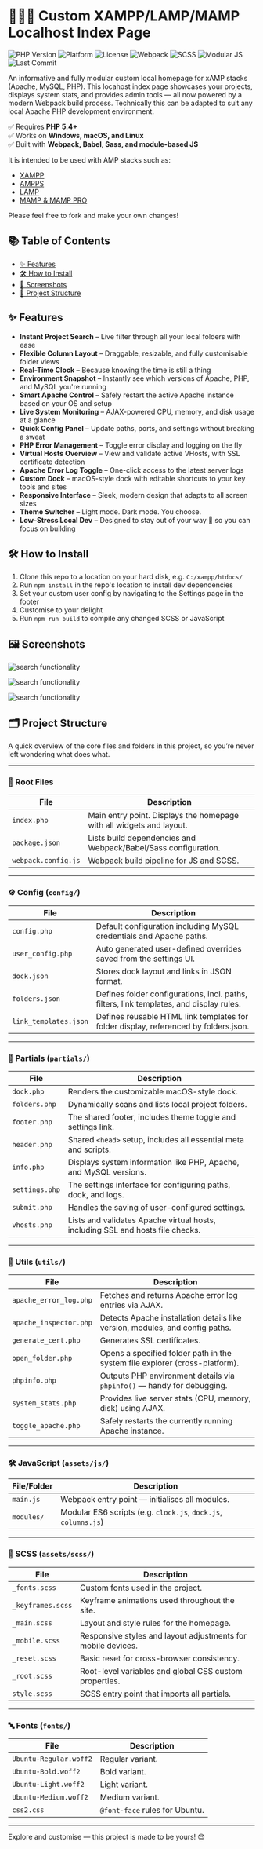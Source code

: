 # 👨🏻‍💻 Custom XAMPP/LAMP/MAMP Localhost Index Page

![PHP Version](https://img.shields.io/badge/PHP-5.4+-blue)
![Platform](https://img.shields.io/badge/platform-Windows%20%7C%20macOS%20%7C%20Linux-lightgrey)
![License](https://img.shields.io/badge/license-MIT-green)
![Webpack](https://img.shields.io/badge/Bundler-Webpack-orange)
![SCSS](https://img.shields.io/badge/Styles-SCSS%20%26%20Babel-purple)
![Modular JS](https://img.shields.io/badge/JavaScript-ES6%20Modules-yellow)
![Last Commit](https://img.shields.io/github/last-commit/Pav-Osmolski/Custom-XAMPP-LAMP-MAMP-localhost-Page)

An informative and fully modular custom local homepage for xAMP stacks (Apache, MySQL, PHP). This locahost index page showcases your projects, displays system stats, and provides admin tools — all now powered by a modern Webpack build process. Technically this can be adapted to suit any local Apache PHP development environment.

✅ Requires **PHP 5.4+**  
✅ Works on **Windows, macOS, and Linux**  
✅ Built with **Webpack, Babel, Sass, and module-based JS**

It is intended to be used with AMP stacks such as:

- [XAMPP](https://www.apachefriends.org/)
- [AMPPS](https://ampps.com/)
- [LAMP](https://www.digitalocean.com/community/tutorials/how-to-install-lamp-stack-on-ubuntu)
- [MAMP & MAMP PRO](https://www.mamp.info/)

Please feel free to fork and make your own changes!

## 📚 Table of Contents

- [✨ Features](#-features)
- [🛠️ How to Install](#-how-to-install)
- [📸 Screenshots](#-screenshots)
- [📁 Project Structure](#-project-structure)

## ✨ Features

- **Instant Project Search** – Live filter through all your local folders with ease  
- **Flexible Column Layout** – Draggable, resizable, and fully customisable folder views  
- **Real-Time Clock** – Because knowing the time is still a thing  
- **Environment Snapshot** – Instantly see which versions of Apache, PHP, and MySQL you're running  
- **Smart Apache Control** – Safely restart the active Apache instance based on your OS and setup  
- **Live System Monitoring** – AJAX-powered CPU, memory, and disk usage at a glance  
- **Quick Config Panel** – Update paths, ports, and settings without breaking a sweat  
- **PHP Error Management** – Toggle error display and logging on the fly  
- **Virtual Hosts Overview** – View and validate active VHosts, with SSL certificate detection
- **Apache Error Log Toggle** – One-click access to the latest server logs  
- **Custom Dock** – macOS-style dock with editable shortcuts to your key tools and sites  
- **Responsive Interface** – Sleek, modern design that adapts to all screen sizes  
- **Theme Switcher** – Light mode. Dark mode. You choose.  
- **Low-Stress Local Dev** – Designed to stay out of your way 🧘 so you can focus on building

## 🛠️ How to Install

1. Clone this repo to a location on your hard disk, e.g. `C:/xampp/htdocs/`
2. Run `npm install` in the repo's location to install dev dependencies
3. Set your custom user config by navigating to the Settings page in the footer
4. Customise to your delight
5. Run `npm run build` to compile any changed SCSS or JavaScript

## 🖼️ Screenshots

![search functionality](screenshots/index-dark.png)

![search functionality](screenshots/settings.png)

![search functionality](screenshots/index-light.png)

## 🗂️ Project Structure

A quick overview of the core files and folders in this project, so you’re never left wondering what does what.

---

### 📄 Root Files

| File                     | Description |
|--------------------------|-------------|
| `index.php`              | Main entry point. Displays the homepage with all widgets and layout. |
| `package.json`           | Lists build dependencies and Webpack/Babel/Sass configuration. |
| `webpack.config.js`      | Webpack build pipeline for JS and SCSS. |

---

### ⚙️ Config (`config/`)

| File                     | Description |
|--------------------------|-------------|
| `config.php`             | Default configuration including MySQL credentials and Apache paths. |
| `user_config.php`        | Auto generated user-defined overrides saved from the settings UI. |
| `dock.json`              | Stores dock layout and links in JSON format. |
| `folders.json`           | Defines folder configurations, incl. paths, filters, link templates, and display rules. |
| `link_templates.json`    | Defines reusable HTML link templates for folder display, referenced by folders.json. |

---

### 🧩 Partials (`partials/`)

| File                     | Description |
|--------------------------|-------------|
| `dock.php`               | Renders the customizable macOS-style dock. |
| `folders.php`            | Dynamically scans and lists local project folders. |
| `footer.php`             | The shared footer, includes theme toggle and settings link. |
| `header.php`             | Shared `<head>` setup, includes all essential meta and scripts. |
| `info.php`               | Displays system information like PHP, Apache, and MySQL versions. |
| `settings.php`           | The settings interface for configuring paths, dock, and logs. |
| `submit.php`             | Handles the saving of user-configured settings. |
| `vhosts.php`             | Lists and validates Apache virtual hosts, including SSL and hosts file checks. |

---

### 🧰 Utils (`utils/`)

| File                     | Description |
|--------------------------|-------------|
| `apache_error_log.php`   | Fetches and returns Apache error log entries via AJAX. |
| `apache_inspector.php`   | Detects Apache installation details like version, modules, and config paths. |
| `generate_cert.php`      | Generates SSL certificates. |
| `open_folder.php`        | Opens a specified folder path in the system file explorer (cross-platform). |
| `phpinfo.php`            | Outputs PHP environment details via `phpinfo()` — handy for debugging. |
| `system_stats.php`       | Provides live server stats (CPU, memory, disk) using AJAX. |
| `toggle_apache.php`      | Safely restarts the currently running Apache instance. |

---

### 🛠️ JavaScript (`assets/js/`)

| File/Folder              | Description |
|--------------------------|-------------|
| `main.js`                | Webpack entry point — initialises all modules. |
| `modules/`               | Modular ES6 scripts (e.g. `clock.js`, `dock.js`, `columns.js`) |

---

### 🎨 SCSS (`assets/scss/`)

| File              | Description |
|-------------------|-------------|
| `_fonts.scss`     | Custom fonts used in the project. |
| `_keyframes.scss` | Keyframe animations used throughout the site. |
| `_main.scss`      | Layout and style rules for the homepage. |
| `_mobile.scss`    | Responsive styles and layout adjustments for mobile devices. |
| `_reset.scss`     | Basic reset for cross-browser consistency. |
| `_root.scss`      | Root-level variables and global CSS custom properties. |
| `style.scss`      | SCSS entry point that imports all partials. |

---

### 🔤 Fonts (`fonts/`)

| File                     | Description |
|--------------------------|-------------|
| `Ubuntu-Regular.woff2`   | Regular variant. |
| `Ubuntu-Bold.woff2`      | Bold variant. |
| `Ubuntu-Light.woff2`     | Light variant. |
| `Ubuntu-Medium.woff2`    | Medium variant. |
| `css2.css`               | `@font-face` rules for Ubuntu. |

---

Explore and customise — this project is made to be yours! 😎
